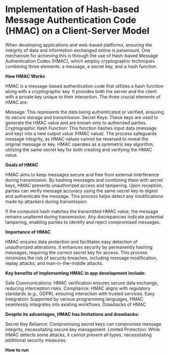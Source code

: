 # Implementation of Hash-based Message Authentication Code (HMAC) on a Client-Server Model

When developing applications and web-based platforms, ensuring the integrity of data and information exchanged online is paramount. One mechanism for achieving this is through the use of Hash-based Message Authentication Codes (HMAC), which employ cryptographic techniques combining three elements: a message, a secret key, and a hash function.

**How HMAC Works**

HMAC is a message-based authentication code that utilizes a hash function along with a cryptographic key. It provides both the server and the client with a private key unique to their interaction. The three crucial elements of HMAC are:

Message: This represents the data being authenticated or verified, ensuring its secure storage and transmission.
Secret Keys: These keys are used to generate the HMAC value and are known only to authorized parties.
Cryptographic Hash Function: This function hashes input data (message and key) into a new output value (HMAC value). The process safeguards message integrity, as HMAC values cannot be reversed to reveal the original message or key.
HMAC operates as a symmetric key algorithm, utilizing the same secret key for both creating and verifying the HMAC value.

**Goals of HMAC**

HMAC aims to keep messages secure and free from external interference during transmission. By hashing messages and combining them with secret keys, HMAC prevents unauthorized access and tampering. Upon reception, parties can verify message accuracy using the same secret key to digest and authenticate the message. This process helps detect any modifications made by attackers during transmission.

If the computed hash matches the transmitted HMAC value, the message remains unaltered during transmission. Any discrepancies indicate potential tampering, enabling parties to identify and reject compromised messages.

**Importance of HMAC**

HMAC ensures data protection and facilitates easy detection of unauthorized alterations. It enhances security by permanently hashing messages, requiring the correct secret key for access. This process minimizes the risk of security breaches, including message modification, replay attacks, and man-in-the-middle attacks.

**Key benefits of implementing HMAC in app development include:**

Safe Communications: HMAC verification ensures secure data exchange, reducing interception risks.
Compliance: HMAC aligns with regulatory standards (e.g., GDPR), ensuring interaction with trusted services.
Easy Integration: Supported by various programming languages, HMAC seamlessly integrates into existing workflows.
Drawbacks of HMAC

**Despite its advantages, HMAC has limitations and drawbacks:**

Secret Key Reliance: Compromising secret keys can compromise message integrity, necessitating secure key management.
Limited Protection: While HMAC detects some attacks, it cannot prevent all types, necessitating additional security measures.

**How to run**